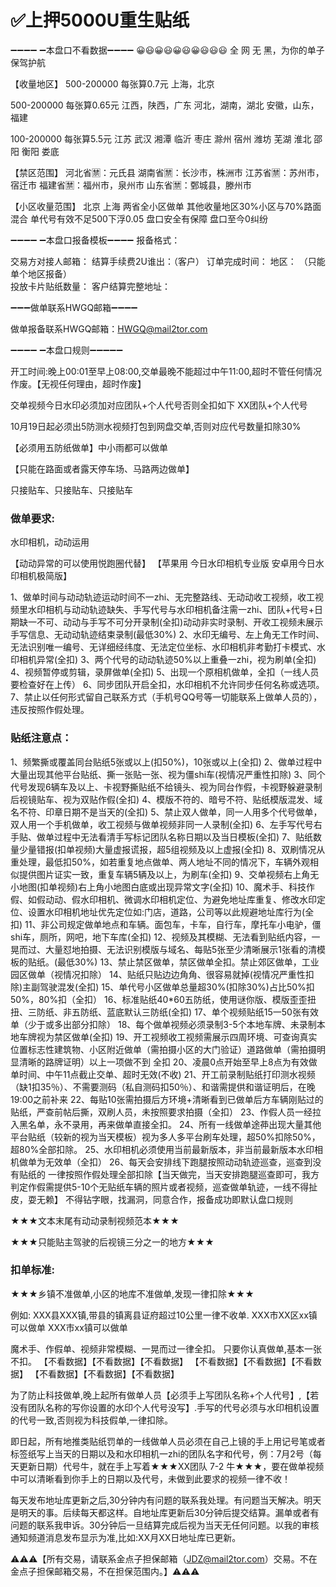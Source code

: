 # ✅上押5000U重生贴纸

➖➖➖➖ ➖本盘口不看数据➖➖➖➖
          😀😃😀😃😀😃😀😃😃😃
     全 网 无 黑，为你的单子保驾护航
   
【收量地区】
500-200000           每张算0.7元
上海，北京

500-200000              每张算0.65元
江西，陕西，广东
河北，湖南，湖北
安徽，山东，福建

100-200000               每张算5.5元
江苏 武汉 湘潭 
临沂 枣庄 滁州 
宿州 潍坊 芜湖
淮北 邵阳 衡阳
娄底

【禁区范围】
河北省🈲：元氏县
湖南省🈲：长沙市，株洲市
江苏省🈲：苏州市，宿迁市
福建省🈲：福州市，泉州市
山东省🈲：鄄城县，滕州市

【小区收量范围】
北京 上海 两省全小区做单
其他收量地区30%小区与70%路面混合
单代号有效不足500下浮0.05
盘口安全有保障 盘口至今0纠纷

➖➖➖➖ ➖本盘口报备模板➖➖➖➖
报备格式：

交易方对接人邮箱：
结算手续费2U谁出：（客户）
订单完成时间：
地区：     （只能单个地区报备）   
投放卡片贴纸数量：
客户结算完整地址：

➖➖➖做单联系HWGQ邮箱➖➖➖➖

做单报备联系HWGQ邮箱：HWGQ@mail2tor.com

➖➖➖➖ ➖本盘口规则➖➖➖➖➖

开工时间:晚上00:01至早上08:00,交单最晚不能超过中午11:00,超时不管任何情况作废。【无视任何理由，超时作废】

交单视频今日水印必须加对应团队+个人代号否则全扣如下
XX团队+个人代号

10月19日起必须出5防测水视频打包到网盘交单,否则对应代号数量扣除30%

【必须用五防纸做单】中小雨都可以做单

【只能在路面或者露天停车场、马路两边做单】

只接贴车、只接贴车、只接贴车


### 做单要求:

水印相机，动动运用

【动动异常的可以使用悦跑圈代替】
【苹果用 今日水印相机专业版  安卓用今日水印相机极简版】

1、做单时间与动动轨迹运动时间不一zhi、无完整路线、无动动收工视频，收工视频里水印相机与动动轨迹缺失、手写代号与水印相机备注需一zhi、团队+代号+日期缺一不可、动动与手写不可分开录制(全扣)动动非实时录制、开收工视频未展示手写信息、无动动轨迹结束录制(最低30%)
2、水印无编号、左上角无工作时间、无法识别唯一编号、无详细经纬度、无法定位坐标、水印相机非考勤打卡模式、水印相机异常(全扣)
3、两个代号的动动轨迹50%以上重叠一zhi，视为刷单(全扣)
4、视频暂停或剪辑，录屏做单(全扣)
5、出现一个原相机做单，全扣（一线人员要检查好在上传）
6、同步团队开启全扣，水印相机不允许同步任何名称或选项。
7、禁止以任何形式留自己联系方式（手机号QQ号等一切能联系上做单人员的），违反按照作假处理。


### 贴纸注意点：

1、频繁撕或覆盖同台贴纸5张或以上(扣50%)，10张或以上(全扣)
2、做单过程中大量出现其他平台贴纸、撕一张贴一张、视为僵shi车(视情况严重性扣除)
3、同个代号发现6辆车及以上、卡视野撕贴纸不给镜头、视为同台作假，卡视野躲避录制后视镜贴车、视为双贴作假(全扣)
4、模版不符的、暗号不符、贴纸模版混发、域名不符、印章日期不是当天的(全扣)
5、禁止双人做单，同一人用多个代号做单，双人用一个手机做单，收工视频与做单视频非同一人录制(全扣)
6、左手写代号右手贴、做单过程中无法看清手写标记团队名称日期以及当日模板(全扣)
7、贴纸数量少量错报(扣单视频)大量虚报谎报，超5组视频及以上虚报(全扣)
8、双刷情况从重处理，最低扣50%，如若重复地点做单、两人地址不同的情况下，车辆外观相似提供图片证实一致，重复车辆5辆及以上，为刷车(全扣)
9、交单视频右上角无小地图(扣单视频)右上角小地图白底或出现异常文字(全扣)
10、魔术手、科技作假、如假动动、假水印相机、微调水印相机定位、为避免地址库重复、修改水印定位、设置水印相机地址优先定位如:门店，道路，公司等以此规避地址库行为(全扣)
11、非公司规定做单地点和车辆。面包车，卡车，自行车，摩托车小电驴，僵shi车，厕所，网吧，地下车库(全扣)
12、视频及其模糊、无法看到贴纸内容，一晃而过、大量怼地拍摄、无法识别模版与域名、每贴5张至少清晰展示1张看的清模板的贴纸。(最低30%)
13、禁止禁区做单，禁区做单全扣。禁止郊区做单，工业园区做单（视情况扣除）
14、贴纸只贴边边角角、很容易就掉(视情况严重性扣除)主副驾驶混发(全扣)
15、单代号小区做单总量超30%(扣除30%)占比50%扣50%，80%扣（全扣）
16、标准贴纸40*60五防纸，使用谜你版、模版歪歪扭扭、三防纸、非五防纸、蓝底默认三防纸(全扣)
17、单个视频贴纸15一50张有效单（少于或多出部分扣除）
18、每个做单视频必须录制3-5个本地车牌、未录制本地车牌视为禁区做单(全扣)
19、开工视频收工视频需展示四周环境、可查询真实位置标志性建筑物、小区附近做单（需拍摄小区的大门验证）道路做单（需拍摄明显清晰的路牌证明）以上一项做不到 全扣
20、凌晨0点开始至早上8点为有效做单时间、中午11点截止交单、超时无效(不收)
21、开工前录制贴纸打印测水视频（缺1扣35％）、不需要测码（私自测码扣50％）、和谐需提供和谐证明后，在晚19:00之前补来
22、每贴10张需拍摄后方环境+清晰看到已做单后方车辆刚贴过的贴纸，严查前帖后撕，双刷人员，未按照要求拍摄（全扣）
23、作假人员一经拉入黑名单，永不录用，再来做单直接全扣。
24、所有一线做单途茽出现大量其他平台贴纸（较新的视为当天模板）视为多人多平台刷车处理，超50%扣除50%，超80%全部扣除。
25、水印相机必须使用当前最新版本，非当前最新版本水印相机做单为无效单（全扣）
26、每天会安排线下跑腿按照动动轨迹巡查，巡查到没有贴纸的 一律按照作假处理全部扣除【当天做完，当天安排跑腿巡查即可，我方判定作假需提供5-10个无贴纸车辆的照片或者视频，巡查做单轨迹，一线不得扯皮，耍无赖】
不得钻字眼，找漏洞，同意合作，报备成功即默认盘口规则

★★★文本末尾有动动录制视频范本★★★

★★★只能贴主驾驶的后视镜三分之一的地方★★★


### 扣单标准:

★★★乡镇不准做单,小区的地库不准做单,发现一律扣除★★★

例如:
XXX县XXX镇,带县的镇离县证府超过10公里一律不收单.
XXX市XX区xx镇可以做单
XXX市xx镇可以做单

魔术手、作假单、视频非常模糊、一晃而过一律全扣。
只要你认真做单,基本一张不扣。
【不看数据】【不看数据】【不看数据】
【不看数据】【不看数据】【不看数据】
【不看数据】【不看数据】【不看数据】

为了防止科技做单,晚上起所有做单人员【必须手上写团队名称+个人代号】,【若没有团队名称的写你设置的水印个人代号没写】.手写的代号必须与水印相机设置的代号一致,否则视为科技假单,一律扣除。

即日起，所有地推类贴纸罚单的一线做单人员必须在自己上镜的手上用记号笔或者标签纸写上当天的日期以及和水印相机一zhi的团队名字和代号，例：7月2号（每天更新日期）代号牛，就在手上写着★★★XX团队 7-2 牛★★★，要在做单视频中可以清晰看到你手上的日期以及代号，未做到此要求的视频一律不收！

每天发布地址库更新之后,30分钟内有问题的联系我处理。有问题当天解决。明天是明天的事。后续每天都这样。自地址库更新后30分钟后提交结算。漏单或者有问题的联系我申诉。30分钟后一旦结算完成后视为当天无任何问题。以我的审核通知频道消息发布显示为准,比如:XX月XX日地址库已更新。


⚠️⚠️⚠️【所有交易，请联系金点子担保邮箱（JDZ@mail2tor.com）交易。不在金点子担保邮箱交易，不在担保范围内。】⚠️⚠️⚠️
